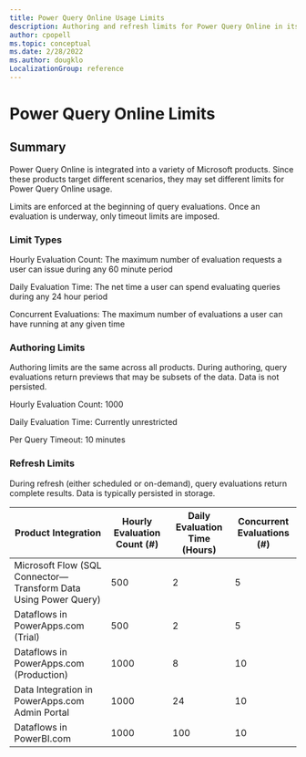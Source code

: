 ```yaml
---
title: Power Query Online Usage Limits
description: Authoring and refresh limits for Power Query Online in its various product integrations.
author: cpopell
ms.topic: conceptual
ms.date: 2/28/2022
ms.author: dougklo
LocalizationGroup: reference
---
```


# Power Query Online Limits

## Summary


Power Query Online is integrated into a variety of Microsoft products. Since these products target different scenarios, they may set different limits for Power Query Online usage.

Limits are enforced at the beginning of query evaluations. Once an evaluation is underway, only timeout limits are imposed.

### Limit Types

Hourly Evaluation Count: The maximum number of evaluation requests a user can issue during any 60 minute period

Daily Evaluation Time: The net time a user can spend evaluating queries during any 24 hour period

Concurrent Evaluations: The maximum number of evaluations a user can have running at any given time

### Authoring Limits

Authoring limits are the same across all products. During authoring, query evaluations return previews that may be subsets of the data. Data is not persisted.

Hourly Evaluation Count: 1000

Daily Evaluation Time: Currently unrestricted

Per Query Timeout: 10 minutes

### Refresh Limits

During refresh (either scheduled or on-demand), query evaluations return complete results. Data is typically persisted in storage.

| Product Integration | Hourly Evaluation Count (#) | Daily Evaluation Time (Hours) | Concurrent Evaluations (#) |
|--|--|--|--|
| Microsoft Flow (SQL Connector&mdash;Transform Data Using Power Query) | 500 | 2 | 5 |
| Dataflows in PowerApps.com (Trial)| 500 | 2 | 5 |
| Dataflows in PowerApps.com (Production) | 1000 | 8 | 10 |
| Data Integration in PowerApps.com Admin Portal | 1000 | 24 | 10 |
| Dataflows in PowerBI.com | 1000 | 100 | 10 |
